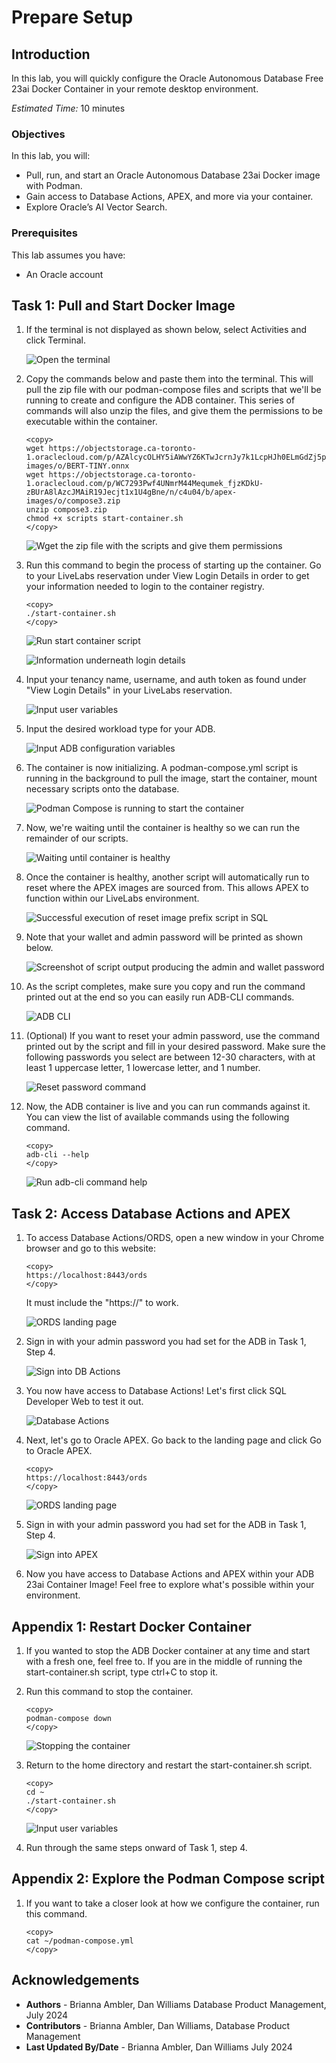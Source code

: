 # Prepare Setup

## Introduction
In this lab, you will quickly configure the Oracle Autonomous Database Free 23ai Docker Container in your remote desktop environment.

*Estimated Time:* 10 minutes

### Objectives

In this lab, you will:

* Pull, run, and start an Oracle Autonomous Database 23ai Docker image with Podman.
* Gain access to Database Actions, APEX, and more via your container.
* Explore Oracle’s AI Vector Search. 

### Prerequisites
This lab assumes you have:
- An Oracle account

## Task 1: Pull and Start Docker Image
1.  If the terminal is not displayed as shown below, select Activities and click Terminal.

    ![Open the terminal](images/novnc-terminal.png)
 
2.  Copy the commands below and paste them into the terminal. This will pull the zip file with our podman-compose files and scripts that we'll be running to create and configure the ADB container. This series of commands will also unzip the files, and give them the permissions to be executable within the container.

    ```
    <copy>
    wget https://objectstorage.ca-toronto-1.oraclecloud.com/p/AZAlcycOLHY5iAWwYZ6KTwJcrnJy7k1LcpHJh0ELmGdZj5ptc6rEteLmnUKnn4Gl/n/c4u04/b/apex-images/o/BERT-TINY.onnx
    wget https://objectstorage.ca-toronto-1.oraclecloud.com/p/WC7293Pwf4UNmrM44Mequmek_fjzKDkU-zBUrA8lAzcJMAiR19Jecjt1x1U4gBne/n/c4u04/b/apex-images/o/compose3.zip
    unzip compose3.zip
    chmod +x scripts start-container.sh
    </copy>
    ```

    ![Wget the zip file with the scripts and give them permissions](images/wget.png)

3. Run this command to begin the process of starting up the container. Go to your LiveLabs reservation under View Login Details in order to get your information needed to login to the container registry.

    ```
    <copy>
    ./start-container.sh
    </copy>
    ```

    ![Run start container script](images/run-start-container.png)

    ![Information underneath login details](images/auth-token-copy.png)

4. Input your tenancy name, username, and auth token as found under "View Login Details" in your LiveLabs reservation.
    
    ![Input user variables](images/input-user-vars.png)

5. Input the desired workload type for your ADB.

    ![Input ADB configuration variables](images/adb-config-vars.png)

6. The container is now initializing. A podman-compose.yml script is running in the background to pull the image, start the container, mount necessary scripts onto the database.

    ![Podman Compose is running to start the container](images/podman-compose.png)

<!-- 3. Now that you are prompted to login, type the username in the format of ***tenancy-name***/***username***. The password will be your ***auth-token***. You will find all the necessary information in the Login Details of your LiveLabs reservation. 

    ![Copy auth token](images/4-auth-token-copy.png)

4. Hit enter, and it should say "Login Succeeded".

    ![Login succeeded](images/3-login-succeeded.png) -->

7. Now, we're waiting until the container is healthy so we can run the remainder of our scripts.

    ![Waiting until container is healthy](images/container-status.png)

8. Once the container is healthy, another script will automatically run to reset where the APEX images are sourced from. This allows APEX to function within our LiveLabs environment.
    
    ![Successful execution of reset image prefix script in SQL](images/successful-sql-script.png)

    
9. Note that your wallet and admin password will be printed as shown below.

    ![Screenshot of script output producing the admin and wallet password](images/password-output.png)

10. As the script completes, make sure you copy and run the command printed out at the end so you can easily run ADB-CLI commands.

    ![ADB CLI](images/adb-cli.png)

11. (Optional) If you want to reset your admin password, use the command printed out by the script and fill in your desired password. Make sure the following passwords you select are between 12-30 characters, with at least 1 uppercase letter, 1 lowercase letter, and 1 number.

    ![Reset password command](images/reset-password-command.png)

12. Now, the ADB container is live and you can run commands against it. You can view the list of available commands using the following command.

    ```
    <copy>
    adb-cli --help 
    </copy>
    ```

    ![Run adb-cli command help](images/adb-cli-help.png)

## Task 2: Access Database Actions and APEX

1. To access Database Actions/ORDS, open a new window in your Chrome browser and go to this website:

    ```
    <copy>
    https://localhost:8443/ords
    </copy>
    ```

    It must include the "https://" to work.

    ![ORDS landing page](images/ords-landing.png)

2. Sign in with your admin password you had set for the ADB in Task 1, Step 4.

    ![Sign into DB Actions](images/sign-in-ords.png)

3. You now have access to Database Actions! Let's first click SQL Developer Web to test it out.

    ![Database Actions](images/launch-sql-developer.png)

4. Next, let's go to Oracle APEX. Go back to the landing page and click Go to Oracle APEX.

    ```
    <copy>
    https://localhost:8443/ords
    </copy>
    ```

    ![ORDS landing page](images/launch-apex.png)

5. Sign in with your admin password you had set for the ADB in Task 1, Step 4.

    ![Sign into APEX](images/sign-in-apex.png)

6. Now you have access to Database Actions and APEX within your ADB 23ai Container Image! Feel free to explore what's possible within your environment.

<!-- 11. 
9. You can add a database.

    ```
    <copy>
    adb-cli add-database --workload-type "ADW" --admin-password "Welcome_1234"
    </copy>
    ```

10. You can change the admin password.

    ```
    <copy>
    adb-cli change-password --database-name "MYADW" --old-password "Welcome_1234" --new-password "Welcome_12345"
    </copy>
    ```

11. **Note:** At anytime, you can check if your container is still running with this command. The list returned should not be empty.

    ```
    <copy>
    podman ps -a
    </copy>
    ```

 11. 
mkdir /scratch/
podman cp adb-free:/u01/app/oracle/wallets/tls_wallet /scratch/tls_wallet

12. 

hostname fqdn -->


<!-- 11. This is how you connect to ORDS.

12. Finally, this is how you would connect to APEX. -->

## Appendix 1: Restart Docker Container
1. If you wanted to stop the ADB Docker container at any time and start with a fresh one, feel free to. If you are in the middle of running the start-container.sh script, type ctrl+C to stop it.

2. Run this command to stop the container.

    ```
    <copy>
    podman-compose down
    </copy>
    ```

    ![Stopping the container](images/stop-container.png)

2. Return to the home directory and restart the start-container.sh script.

    ```
    <copy>
    cd ~
    ./start-container.sh
    </copy>
    ```

    ![Input user variables](images/input-user-vars.png)

4. Run through the same steps onward of Task 1, step 4.

## Appendix 2: Explore the Podman Compose script
1. If you want to take a closer look at how we configure the container, run this command.

    ```
    <copy>
    cat ~/podman-compose.yml
    </copy>
    ```

## Acknowledgements
- **Authors** - Brianna Ambler, Dan Williams Database Product Management, July 2024
- **Contributors** - Brianna Ambler, Dan Williams,  Database Product Management
- **Last Updated By/Date** - Brianna Ambler, Dan Williams July 2024
